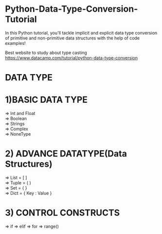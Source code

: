 # Python-Data-Type-Conversion-Tutorial
In this Python tutorial, you'll tackle implicit and explicit data type conversion of primitive and non-primitive data structures with the help of code examples!


Best website to study about type casting
https://www.datacamp.com/tutorial/python-data-type-conversion


# DATA TYPE 

# 1)BASIC DATA TYPE                                                
=> Int and Float                                                                          
=> Boolean                                                                             
=> Strings                                                                                 
=> Complex                                                                    
=> NoneType

# 2) ADVANCE DATATYPE(Data Structures)                    
=> List = [ ]                                                                   
=> Tuple = ( )                                                                            
=> Set = { }                                                                                       
=> Dict = { Key : Value }                                        

# 3) CONTROL CONSTRUCTS
=> if 
=> elif 
=> for 
=> range()    
                                 









